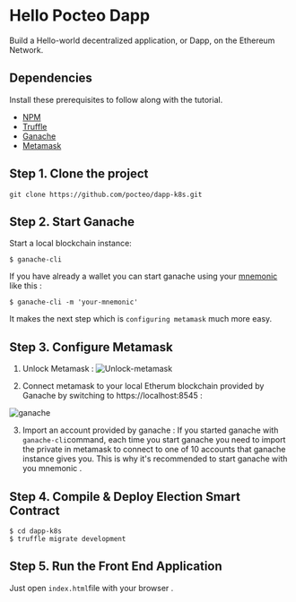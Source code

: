 # Hello Pocteo Dapp
Build a Hello-world decentralized application, or Dapp, on the Ethereum Network.

## Dependencies
Install these prerequisites to follow along with the tutorial. 
- [NPM](https://nodejs.org)
- [Truffle](https://github.com/trufflesuite/truffle)
- [Ganache](https://www.npmjs.com/package/ganache-cli)
- [Metamask](https://metamask.io/)

## Step 1. Clone the project
```
git clone https://github.com/pocteo/dapp-k8s.git
```
## Step 2. Start Ganache
Start a local blockchain instance:
```
$ ganache-cli
```
If you have already a wallet you can start ganache using your [mnemonic](https://blog.blockchain.com/2015/10/27/understanding-mnemonics-and-the-blockchain-wallet/) like this :
```
$ ganache-cli -m 'your-mnemonic'
```
It makes the next step which is `configuring metamask` much more easy.

## Step 3. Configure Metamask

1. Unlock Metamask :
![Unlock-metamask](https://miro.medium.com/max/359/1*ym2Y3hcop0aoPM2UOPy8GA.png)

2. Connect metamask to your local Etherum blockchain provided by Ganache by switching to https://localhost:8545 :

![ganache](https://i.stack.imgur.com/RaR7P.png)

3. Import an account provided by ganache :
If you started ganache with `ganache-cli`command, each time you start ganache you need to import the private in metamask to connect to one of 10 accounts that ganache instance gives you. This is why it's recommended to start ganache with you mnemonic .

## Step 4. Compile & Deploy Election Smart Contract

```
$ cd dapp-k8s
$ truffle migrate development
```

## Step 5. Run the Front End Application

Just open `index.html`file with your browser .
